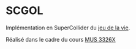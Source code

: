 # SCGOL
Implémentation en SuperCollider du [jeu de la vie](https://fr.wikipedia.org/wiki/Jeu_de_la_vie).

Réalisé dans le cadre du cours [MUS 3326X](https://admission.umontreal.ca/cours-et-horaires/cours/mus-3326x/)
